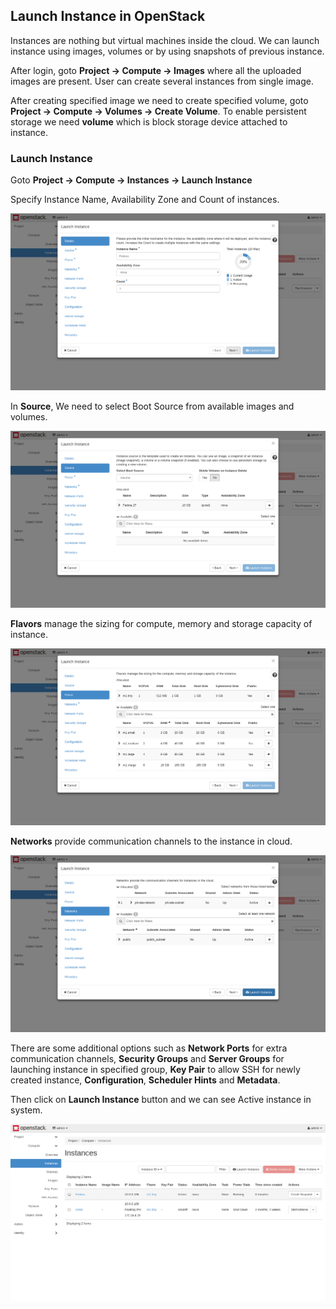 ## Launch Instance in OpenStack
Instances are nothing but virtual machines inside the cloud. We can launch instance using images, volumes or by using snapshots of previous instance.

After login, goto **Project &rarr; Compute &rarr; Images** where all the uploaded images are present. User can create several instances from single image.

After creating specified image we need to create specified volume, goto **Project &rarr; Compute &rarr; Volumes &rarr; Create Volume**. To enable persistent storage we need **volume** which is block storage device attached to instance.


### Launch Instance
Goto **Project &rarr; Compute &rarr; Instances &rarr; Launch Instance**

Specify Instance Name, Availability Zone and Count of instances.

![Detail](../images/chapter2/OpenStack_Instance.png "OpenStack_Instance")

In **Source**, We need to select Boot Source from available images and volumes.

![Source](../images/chapter2/OpenStack_Source.png "OpenStack_Source")

**Flavors** manage the sizing for compute, memory and storage capacity of instance.

![Flavor](../images/chapter2/OpenStack_Flavor.png "OpenStack_Flavor")

**Networks** provide communication channels to the instance in cloud.

![Networks](../images/chapter2/OpenStack_Networks.png "OpenStack_Networks")

There are some additional options such as **Network Ports** for extra communication channels, **Security Groups** and **Server Groups** for launching instance in specified group, **Key Pair** to allow SSH for newly created instance, **Configuration**, **Scheduler Hints** and **Metadata**.

Then click on **Launch Instance** button and we can see Active instance in system.

![Active Instance](../images/chapter2/OpenStack_Active_Instance.png "OpenStack_Active_Instance")

